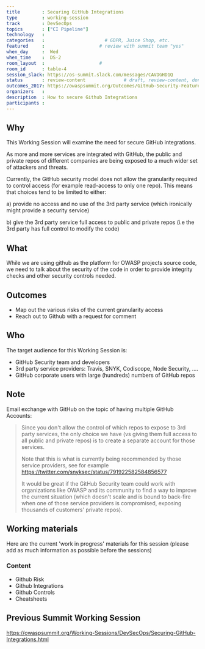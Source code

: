 ```yaml
---
title        : Securing GitHub Integrations
type         : working-session
track        : DevSecOps
topics       : ["CI Pipeline"]
technology   :
categories   :                      # GDPR, Juice Shop, etc.
featured     :                    # review with summit team "yes"
when_day     :  Wed
when_time    :  DS-2
room_layout  :                    #
room_id      : table-4
session_slack: https://os-summit.slack.com/messages/CAVDGHD1Q
status       : review-content              # draft, review-content, done
outcomes_2017: https://owaspsummit.org/Outcomes/GitHub-Security-Feature-Request.html
organizers   :
description  : How to secure Github Integrations
participants :
---
```


## Why

This Working Session will examine the need for secure GitHub integrations.

As more and more services are integrated with GitHub, the public and private repos of different companies are being exposed to a much wider set of attackers and threats.

Currently, the GitHub security model does not allow the granularity required to control access (for example read-access to only one repo). This means that choices tend to be limited to either:

 a) provide no access and no use of the 3rd party service (which ironically might provide a security service)

 b) give the 3rd party service full access to public and private repos (i.e the 3rd party has full control to modify the code)

## What

While we are using github as the platform for OWASP projects source code, we need to talk about the security of the code in order to provide integrity checks and other security controls needed.

## Outcomes
- Map out the various risks of the current granularity access
- Reach out to Github with a request for comment

## Who

The target audience for this Working Session is:

* GitHub Security team and developers
* 3rd party service providers: Travis, SNYK, Codiscope, Node Security, ....
* GitHub corporate users with large (hundreds) numbers of GitHub repos

## Note

Email exchange with GitHub on the topic of having multiple GitHub Accounts:

> Since you don't allow the control of which repos to expose to 3rd party services, the only choice we have (vs giving them full access to all public and private repos) is to create a separate account for those services.
>
> Note that this is what is currently being recommended by those service providers, see for example https://twitter.com/snyksec/status/791922582584856577
>
>It would be great if the GitHub Security team could work with organizations like OWASP and its community to find a way to improve the current situation (which doesn't scale and is bound to back-fire when one of those service providers is compromised, exposing thousands of customers' private repos).


## Working materials

Here are the current 'work in progress' materials for this session (please add as much information as possible before the sessions)

### Content

- Github Risk
- Github Integrations
- Github Controls
- Cheatsheets

## Previous Summit Working Session

https://owaspsummit.org/Working-Sessions/DevSecOps/Securing-GitHub-Integrations.html
